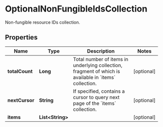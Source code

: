 

# OptionalNonFungibleIdsCollection

Non-fungible resource IDs collection.

## Properties

| Name | Type | Description | Notes |
|------------ | ------------- | ------------- | -------------|
|**totalCount** | **Long** | Total number of items in underlying collection, fragment of which is available in &#x60;items&#x60; collection. |  [optional] |
|**nextCursor** | **String** | If specified, contains a cursor to query next page of the &#x60;items&#x60; collection. |  [optional] |
|**items** | **List&lt;String&gt;** |  |  [optional] |



